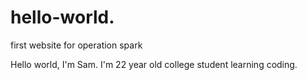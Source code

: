 # hello-world.
first website for operation spark

Hello world, I'm Sam.
I'm 22 year old college student learning coding.
